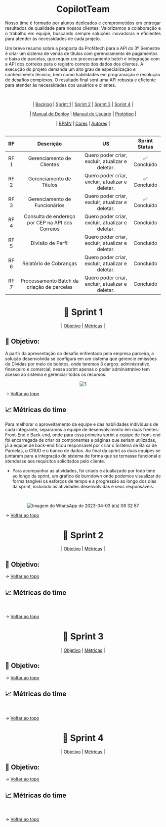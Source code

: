 
<h1 align="center">CopilotTeam</h1>
<p align="justify">Nosso time é formado por alunos dedicados e comprometidos em entregar resultados de qualidade para nossos clientes. Valorizamos a colaboração e o trabalho em equipe, buscando sempre soluções inovadoras e eficientes para atender às necessidades de cada projeto.

Um breve resumo sobre a proposta da Prof4tech para a API do 3º Semestre é criar um sistema de venda de títulos com gerenciamento de pagamentos e baixa de parcelas, que requer um processamento batch e integração com a API dos correios para o registro correto dos dados dos clientes. A execução do projeto demanda um alto grau de especialização e conhecimento técnico, bem como habilidades em programação e resolução de desafios complexos. O resultado final será uma API robusta e eficiente para atender às necessidades dos usuários e clientes.</p>
            
<br id="topo">
<p align="center">
                                     | 
    <a href="#backlog">Backlog</a>   |  
    <a href="#sprint1">Sprint 1</a>  | 
    <a href="#sprint2">Sprint 2</a>  | 
    <a href="#sprint3">Sprint 3</a>  | 
    <a href="#sprint4">Sprint 4</a>  | 
</p>
<p align="center">
                                     | 
    <a href="#md">Manual de Deploy</a>   |  
    <a href="#mu">Manual de Usuário</a>  | 
    <a href="#prot">Protótipo</a>  | 

</p>
<p align="center">
                                     | 
    <a href="#bpmn">BPMN</a>   |  
    <a href="#colors">Cores</a>  | 
    <a href="#aut">Autores</a>  | 

</p>
<span id="backlog">

<div style="text-align: center;">
<table style="width: 80%;">

| RF  | Descrição                                    | US                                                 | Sprint Status |
| :---:|:--------------------------------------------:|:---------------------------------------------------:|:-------------:|
| RF 1 | Gerenciamento de Clientes                    | Quero poder criar, excluir, atualizar e deletar.   | :white_check_mark: Concluído     |
| RF 2 | Gerenciamento de Títulos                     | Quero poder criar, excluir, atualizar e deletar.   | :white_check_mark: Concluído     |
| RF 3 | Gerenciamento de Funcionários                | Quero poder criar, excluir, atualizar e deletar.   | :white_check_mark: Concluído     |
| RF 4 | Consulta de endereço por CEP na API dos Correios | Quero poder criar, excluir, atualizar e deletar. | Concluído     |
| RF 5 | Divisão de Perfil                            | Quero poder criar, excluir, atualizar e deletar.   | Concluído     |
| RF 6 | Relatório de Cobranças                       | Quero poder criar, excluir, atualizar e deletar.   | Concluído     |
| RF 7 | Processamento Batch da criação de parcelas   | Quero poder criar, excluir, atualizar e deletar.   | Concluído     |

</table>
</div>


<span id="sprint1">

<div style="text-align: center">

#  :calendar: Sprint 1

</div>

<p align="center">
                                     | 
    <a href="#objetivo">Objetivo</a>   |  
    <a href="#metrica">Métricas</a>  | 
</p>

<span id="objetivo">

## :dart: Objetivo:
A partir da apresentação do desafio enfrentado pela empresa parceira, a solução desenvolvida se configura em um sistema que gerencie emissões de Dívidas por meio de boletos, onde teremos 3 cargos: administrativo, financeiro e comercial, nessa sprint apenas o poder administrativo tem acesso ao sistema e gerenciar todos os recursos.

<div align="center">

![1](https://user-images.githubusercontent.com/79495727/229496439-575d7342-348d-48e9-963c-5af85ea1dd6d.png)

</div>

→ [Voltar ao topo](#topo)

<span id="metrica">

## :chart_with_upwards_trend: Métricas do time
Para melhorar o aproveitamento da equipe e das habilidades individuais de cada integrante, separamos a equipe de desenvolvimento em duas frentes: Front-End e Back-end, onde para essa primeira sprint a equipe de front-end foi encarregada de criar os componentes e páginas que seriam utilizadas, já a equipe de back-end ficou responsável por criar o Sistema de Baixa de Parcelas, o CRUD e o banco de dados. Ao final da sprint as duas equipes se juntaram para a integração do sistema de forma que se tornasse funcional e atendesse aos requisitos solicitados pelo cliente.

- Para acompanhar as atividades, foi criado e atualiazado por todo time ao longo da sprint, um gráfico de burndown onde podemos visualizar de forma tangível os esforços de tempo e a progressão ao longo dos dias da sprint, incluindo as atividades desenvolvidas e seus responsáveis.

<br>
<div align="center">
            
![Imagem do WhatsApp de 2023-04-03 à(s) 06 32 57](https://user-images.githubusercontent.com/79495727/229497703-7d4ede1c-d120-4c24-bffe-1015d0a18a41.jpg)

</div>

    
→ [Voltar ao topo](#topo)


<span id="sprint2">

<div style="text-align: center">

#  :calendar: Sprint 2

</div>

<p align="center">
                                     | 
    <a href="#objetivo">Objetivo</a>   |  
    <a href="#metrica">Métricas</a>  | 
</p>

<span id="objetivo">

## :dart: Objetivo:


<div align="center">


</div>

→ [Voltar ao topo](#topo)

<span id="metrica">

## :chart_with_upwards_trend: Métricas do time


<br>
<div align="center">
            
</div>

    
→ [Voltar ao topo](#topo)

<span id="sprint2">

<div style="text-align: center">

#  :calendar: Sprint 3

</div>

<p align="center">
                                     | 
    <a href="#objetivo">Objetivo</a>   |  
    <a href="#metrica">Métricas</a>  | 
</p>

<span id="objetivo">

## :dart: Objetivo:


<div align="center">


</div>

→ [Voltar ao topo](#topo)

<span id="metrica">

## :chart_with_upwards_trend: Métricas do time


<br>
<div align="center">
            
</div>

    
→ [Voltar ao topo](#topo)


<span id="sprint2">

<div style="text-align: center">

#  :calendar: Sprint 4

</div>

<p align="center">
                                     | 
    <a href="#objetivo">Objetivo</a>   |  
    <a href="#metrica">Métricas</a>  | 
</p>

<span id="objetivo">

## :dart: Objetivo:


<div align="center">


</div>

→ [Voltar ao topo](#topo)

<span id="metrica">

## :chart_with_upwards_trend: Métricas do time


<br>
<div align="center">
            
</div>

    
→ [Voltar ao topo](#topo)
